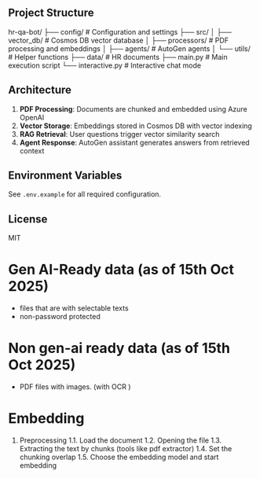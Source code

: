 ## Project Structure

hr-qa-bot/
├── config/ # Configuration and settings
├── src/
│ ├── vector_db/ # Cosmos DB vector database
│ ├── processors/ # PDF processing and embeddings
│ ├── agents/ # AutoGen agents
│ └── utils/ # Helper functions
├── data/ # HR documents
├── main.py # Main execution script
└── interactive.py # Interactive chat mode


## Architecture

1. **PDF Processing**: Documents are chunked and embedded using Azure OpenAI
2. **Vector Storage**: Embeddings stored in Cosmos DB with vector indexing
3. **RAG Retrieval**: User questions trigger vector similarity search
4. **Agent Response**: AutoGen assistant generates answers from retrieved context

## Environment Variables

See `.env.example` for all required configuration.

## License

MIT


Gen AI-Ready data (as of 15th Oct 2025)
======
  * files that are with selectable texts 
  * non-password protected 

Non gen-ai ready data (as of 15th Oct 2025)
====
  * PDF files with images. (with OCR )



Embedding
====
  1. Preprocessing 
    1.1. Load the document
    1.2. Opening the file 
    1.3. Extracting the text by chunks (tools like pdf extractor)
    1.4. Set the chunking overlap 
    1.5. Choose the embedding model and start embedding 
  
